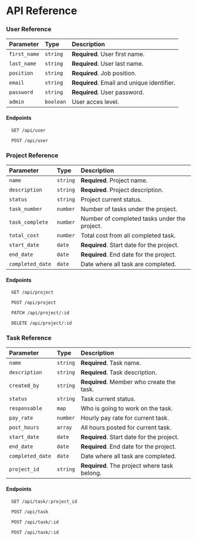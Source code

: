 
# API Reference

### User Reference

| Parameter | Type     | Description                |
| :-------- | :------- | :------------------------- |
| `first_name` | `string` | **Required**. User first name. |
| `last_name` | `string` | **Required**. User last name. |
| `position` | `string` | **Required**. Job position. |
| `email` | `string` | **Required**. Email and unique identifier. |
| `password` | `string` | **Required**. User password. |
| `admin` | `boolean` | User acces level. |

#### Endpoints

```http
  GET /api/user
```

```http
  POST /api/user
```

### Project Reference

| Parameter | Type     | Description                |
| :-------- | :------- | :------------------------- |
| `name` | `string` | **Required**. Project name. |
| `description` | `string` | **Required**. Project description. |
| `status` | `string` | Project current status. |
| `task_number` | `number` | Number of tasks under the project. |
| `task_complete` | `number` | Number of completed tasks under the project. |
| `total_cost` | `number` |Total cost from all completed task. |
| `start_date` | `date` | **Required**. Start date for the project. |
| `end_date` | `date` | **Required**. End date for the project. |
| `completed_date` | `date` | Date where all task are completed. |

#### Endpoints

```http
  GET /api/project
```

```http
  POST /api/project
```

```http
  PATCH /api/project/:id
```

```http
  DELETE /api/project/:id
```

### Task Reference

| Parameter | Type     | Description                |
| :-------- | :------- | :------------------------- |
| `name` | `string` | **Required**. Task name. |
| `description` | `string` | **Required**. Task description. |
| `created_by` | `string` | **Required**. Member who create the task. |
| `status` | `string` | Task current status. |
| `responsable` | `map` | Who is going to work on the task. |
| `pay_rate` | `number` | Hourly pay rate for current task. |
| `post_hours` | `array` | All hours posted for current task. |
| `start_date` | `date` | **Required**. Start date for the project. |
| `end_date` | `date` | **Required**. End date for the project. |
| `completed_date` | `date` | Date where all task are completed. |
| `project_id` | `string` | **Required**. The project where task belong. |

#### Endpoints

```http
  GET /api/task/:project_id
```

```http
  POST /api/task
```

```http
  POST /api/task/:id
```

```http
  POST /api/task/:id
```